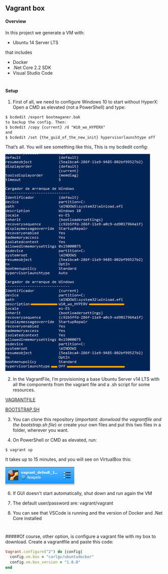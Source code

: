 ## Vagrant box  

####    Overview

 In this project we generate a VM with:

 * Ubuntu 14 Server LTS

 that includes 

 * Docker
 * .Net Core 2.2 SDK 
 * Visual Studio Code

#
####    Setup

1. First of all, we need to configure Windows 10 to start without HyperX:
Open a CMD as elevated (not a PowerShell) and type:
```
$ bcdedit /export bootmaganer.bak
to backup the config. Then:
$ bcdedit /copy {current} /d "W10_wo_HYPERX"
and
$ bcdedit /set {the_guid_of_the_new_init} hypervisorlaunchtype off
```
That’s all. You will see something like this,
This is my bcdedit config:
 
 ![](https://github.com/carlgv/VagrantVM/blob/master/Images/1.png)
 	
2. In the VagrantFile, I’m provisioning a base Ubuntu Server v14 LTS with all the components from the vagrant file and a .sh script for some resources.
 
[VAGRANTFILE](https://github.com/carlgv/VagrantVM/blob/master/Vagrantfile)

[BOOTSTRAP.SH](https://github.com/carlgv/VagrantVM/blob/master/bootstrap.sh)
 
3. You can clone this repository (*important: donwload the vagrantfile and the bootstrap.sh file*) or create your own files and put this two files in a folder, wherever you want.

4. On PowerShell or CMD as elevated, run:
```
$ vagrant up
```
It takes up to 15 minutes, and you will see on VirtualBox this:

![](https://github.com/carlgv/VagrantVM/blob/master/Images/virtualbox1.png)


6. If GUI doesn't start automatically, shut down and run again the VM

7. The default user/password are: vagrant/vagrant
 
8. You can see that VSCode is running and the version of Docker and .Net Core installed



#
#
#####Of course, other option, is configure a vagrant file with my box to download. Create a vagrantfile and paste this code:

```Ruby
Vagrant.configure("2") do |config|
  config.vm.box = "carlgv/ubuntudocker"
  config.vm.box_version = "1.0.0"
end
```


